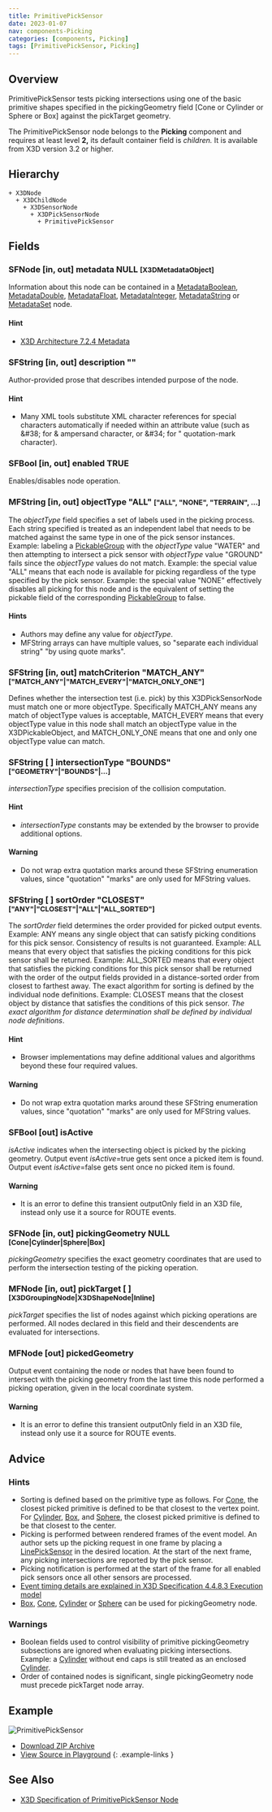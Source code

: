 ```yaml
---
title: PrimitivePickSensor
date: 2023-01-07
nav: components-Picking
categories: [components, Picking]
tags: [PrimitivePickSensor, Picking]
---
```

<style>
.post h3 {
  word-spacing: 0.2em;
}
</style>

## Overview

PrimitivePickSensor tests picking intersections using one of the basic primitive shapes specified in the pickingGeometry field [Cone or Cylinder or Sphere or Box] against the pickTarget geometry.

The PrimitivePickSensor node belongs to the **Picking** component and requires at least level **2,** its default container field is *children.* It is available from X3D version 3.2 or higher.

## Hierarchy

```
+ X3DNode
  + X3DChildNode
    + X3DSensorNode
      + X3DPickSensorNode
        + PrimitivePickSensor
```

## Fields

### SFNode [in, out] **metadata** NULL <small>[X3DMetadataObject]</small>

Information about this node can be contained in a [MetadataBoolean](/x_ite/components/core/metadataboolean/), [MetadataDouble](/x_ite/components/core/metadatadouble/), [MetadataFloat](/x_ite/components/core/metadatafloat/), [MetadataInteger](/x_ite/components/core/metadatainteger/), [MetadataString](/x_ite/components/core/metadatastring/) or [MetadataSet](/x_ite/components/core/metadataset/) node.

#### Hint

- [X3D Architecture 7.2.4 Metadata](https://www.web3d.org/specifications/X3Dv4/ISO-IEC19775-1v4-IS/Part01/components/core.html#Metadata)

### SFString [in, out] **description** ""

Author-provided prose that describes intended purpose of the node.

#### Hint

- Many XML tools substitute XML character references for special characters automatically if needed within an attribute value (such as &amp;#38; for &amp; ampersand character, or &amp;#34; for " quotation-mark character).

### SFBool [in, out] **enabled** TRUE

Enables/disables node operation.

### MFString [in, out] **objectType** "ALL" <small>["ALL", "NONE", "TERRAIN", ...]</small>

The *objectType* field specifies a set of labels used in the picking process. Each string specified is treated as an independent label that needs to be matched against the same type in one of the pick sensor instances. Example: labeling a [PickableGroup](/x_ite/components/picking/pickablegroup/) with the *objectType* value "WATER" and then attempting to intersect a pick sensor with *objectType* value "GROUND" fails since the *objectType* values do not match. Example: the special value "ALL" means that each node is available for picking regardless of the type specified by the pick sensor. Example: the special value "NONE" effectively disables all picking for this node and is the equivalent of setting the pickable field of the corresponding [PickableGroup](/x_ite/components/picking/pickablegroup/) to false.

#### Hints

- Authors may define any value for *objectType*.
- MFString arrays can have multiple values, so "separate each individual string" "by using quote marks".

### SFString [in, out] **matchCriterion** "MATCH_ANY" <small>["MATCH_ANY"|"MATCH_EVERY"|"MATCH_ONLY_ONE"]</small>

Defines whether the intersection test (i.e. pick) by this X3DPickSensorNode must match one or more objectType. Specifically MATCH_ANY means any match of objectType values is acceptable, MATCH_EVERY means that every objectType value in this node shall match an objectType value in the X3DPickableObject, and MATCH_ONLY_ONE means that one and only one objectType value can match.

### SFString [ ] **intersectionType** "BOUNDS" <small>["GEOMETRY"|"BOUNDS"|...]</small>

*intersectionType* specifies precision of the collision computation.

#### Hint

- *intersectionType* constants may be extended by the browser to provide additional options.

#### Warning

- Do not wrap extra quotation marks around these SFString enumeration values, since "quotation" "marks" are only used for MFString values.

### SFString [ ] **sortOrder** "CLOSEST" <small>["ANY"|"CLOSEST"|"ALL"|"ALL_SORTED"]</small>

The *sortOrder* field determines the order provided for picked output events. Example: ANY means any single object that can satisfy picking conditions for this pick sensor. Consistency of results is not guaranteed. Example: ALL means that every object that satisfies the picking conditions for this pick sensor shall be returned. Example: ALL_SORTED means that every object that satisfies the picking conditions for this pick sensor shall be returned with the order of the output fields provided in a distance-sorted order from closest to farthest away. The exact algorithm for sorting is defined by the individual node definitions. Example: CLOSEST means that the closest object by distance that satisfies the conditions of this pick sensor. *The exact algorithm for distance determination shall be defined by individual node definitions*.

#### Hint

- Browser implementations may define additional values and algorithms beyond these four required values.

#### Warning

- Do not wrap extra quotation marks around these SFString enumeration values, since "quotation" "marks" are only used for MFString values.

### SFBool [out] **isActive**

*isActive* indicates when the intersecting object is picked by the picking geometry. Output event *isActive*=true gets sent once a picked item is found. Output event *isActive*=false gets sent once no picked item is found.

#### Warning

- It is an error to define this transient outputOnly field in an X3D file, instead only use it a source for ROUTE events.

### SFNode [in, out] **pickingGeometry** NULL <small>[Cone|Cylinder|Sphere|Box]</small>

*pickingGeometry* specifies the exact geometry coordinates that are used to perform the intersection testing of the picking operation.

### MFNode [in, out] **pickTarget** [ ] <small>[X3DGroupingNode|X3DShapeNode|Inline]</small>

*pickTarget* specifies the list of nodes against which picking operations are performed. All nodes declared in this field and their descendents are evaluated for intersections.

### MFNode [out] **pickedGeometry**

Output event containing the node or nodes that have been found to intersect with the picking geometry from the last time this node performed a picking operation, given in the local coordinate system.

#### Warning

- It is an error to define this transient outputOnly field in an X3D file, instead only use it a source for ROUTE events.

## Advice

### Hints

- Sorting is defined based on the primitive type as follows. For [Cone](/x_ite/components/geometry3d/cone/), the closest picked primitive is defined to be that closest to the vertex point. For [Cylinder](/x_ite/components/geometry3d/cylinder/), [Box](/x_ite/components/geometry3d/box/), and [Sphere](/x_ite/components/geometry3d/sphere/), the closest picked primitive is defined to be that closest to the center.
- Picking is performed between rendered frames of the event model. An author sets up the picking request in one frame by placing a [LinePickSensor](/x_ite/components/picking/linepicksensor/) in the desired location. At the start of the next frame, any picking intersections are reported by the pick sensor.
- Picking notification is performed at the start of the frame for all enabled pick sensors once all other sensors are processed.
- [Event timing details are explained in X3D Specification 4.4.8.3 Execution model](https://www.web3d.org/specifications/X3Dv4/ISO-IEC19775-1v4-IS/Part01/concepts.html#ExecutionModel)
- [Box](/x_ite/components/geometry3d/box/), [Cone](/x_ite/components/geometry3d/cone/), [Cylinder](/x_ite/components/geometry3d/cylinder/) or [Sphere](/x_ite/components/geometry3d/sphere/) can be used for pickingGeometry node.

### Warnings

- Boolean fields used to control visibility of primitive pickingGeometry subsections are ignored when evaluating picking intersections. Example: a [Cylinder](/x_ite/components/geometry3d/cylinder/) without end caps is still treated as an enclosed [Cylinder](/x_ite/components/geometry3d/cylinder/).
- Order of contained nodes is significant, single pickingGeometry node must precede pickTarget node array.

## Example

<x3d-canvas class="xr-button-br" src="https://create3000.github.io/media/examples/Picking/PrimitivePickSensor/PrimitivePickSensor.x3d" contentScale="auto" update="auto">
  <img src="https://create3000.github.io/media/examples/Picking/PrimitivePickSensor/screenshot.png" alt="PrimitivePickSensor"/>
</x3d-canvas>

- [Download ZIP Archive](https://create3000.github.io/media/examples/Picking/PrimitivePickSensor/PrimitivePickSensor.zip)
- [View Source in Playground](/x_ite/playground/?url=https://create3000.github.io/media/examples/Picking/PrimitivePickSensor/PrimitivePickSensor.x3d)
{: .example-links }

## See Also

- [X3D Specification of PrimitivePickSensor Node](https://www.web3d.org/documents/specifications/19775-1/V4.0/Part01/components/picking.html#PrimitivePickSensor)
